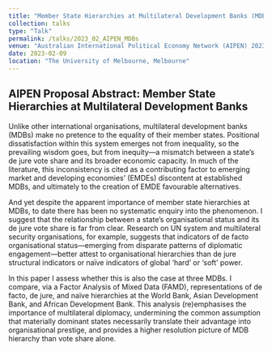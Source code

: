 ```yaml
---
title: "Member State Hierarchies at Multilateral Development Banks (MDBs)"
collection: talks
type: "Talk"
permalink: /talks/2023_02_AIPEN_MDBs
venue: "Australian International Political Economy Network (AIPEN) 2023"
date: 2023-02-09
location: "The University of Melbourne, Melbourne"
---
```


## AIPEN Proposal Abstract: Member State Hierarchies at Multilateral Development Banks

Unlike other international organisations, multilateral development banks (MDBs) make no pretence to the equality of their member states. Positional dissatisfaction within this system emerges not from inequality, so the prevailing wisdom goes, but from inequity—a mismatch between a state’s de jure vote share and its broader economic capacity. In much of the literature, this inconsistency is cited as a contributing factor to emerging market and developing economies’ (EMDEs) discontent at established MDBs, and ultimately to the creation of EMDE favourable alternatives.

And yet despite the apparent importance of member state hierarchies at MDBs, to date there has been no systematic enquiry into the phenomenon. I suggest that the relationship between a state’s organisational status and its de jure vote share is far from clear. Research on UN system and multilateral security organisations, for example, suggests that indicators of de facto organisational status—emerging from disparate patterns of diplomatic engagement—better attest to organisational hierarchies than de jure structural indicators or naïve indicators of global ‘hard’ or ‘soft’ power.

In this paper I assess whether this is also the case at three MDBs. I compare, via a Factor Analysis of Mixed Data (FAMD), representations of de facto, de jure, and naïve hierarchies at the World Bank, Asian Development Bank, and African Development Bank. This analysis (re)emphasises the importance of multilateral diplomacy, undermining the common assumption that materially dominant states necessarily translate their advantage into organisational prestige, and provides a higher resolution picture of MDB hierarchy than vote share alone.
